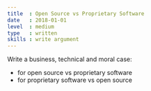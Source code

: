```yaml
---
title  : Open Source vs Proprietary Software
date   : 2018-01-01
level  : medium
type   : written
skills : write argument
---
```


Write a business, technical and moral case:

- for open source vs proprietary software
- for proprietary software vs open source
